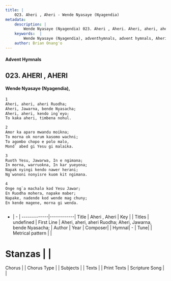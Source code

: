 ```yaml
---
title: |
    023. Aheri , Aheri - Wende Nyasaye (Nyagendia)
metadata:
    description: |
        Wende Nyasaye (Nyagendia) 023. Aheri , Aheri. Aheri, aheri, aheri Ruodha; Aheri, Jawarna, bende Nyasacha; Aheri, aheri, kendo ing`eyo; To kaka aheri, timbena nohul.  
    keywords:  |
        Wende Nyasaye (Nyagendia), adventhymnals, advent hymnals, Aheri , Aheri, Aheri, aheri, aheri Ruodha; Aheri, Jawarna, bende Nyasacha;. 
    author: Brian Onang'o
---
```


#### Advent Hymnals
## 023. AHERI , AHERI
####  Wende Nyasaye (Nyagendia),

```txt
1
Aheri, aheri, aheri Ruodha;
Aheri, Jawarna, bende Nyasacha;
Aheri, aheri, kendo ing`eyo;
To kaka aheri, timbena nohul.

2
Amor ka aparo mwandu moikna;
To morna ok norum kasomo wachni;
To agombo chopo e polo malo,
Mond` abed gi Yesu gi malaika.

3
Ruoth Yesu, Jawarwa, In e ngimana;
In morna, warruokna, In kar yueyona;
Napak nyingi kendo nawer herani;
Ng`wononi nonyisre kuom kit ngimana.

4
Onge ng`a machalo kod Yesu Jawar;
En Ruodha mohera, napake maber;
Napake, nadende kod wende mag chuny;
En kende magene, morna gi wenda.



```

- |   -  |
-------------|------------|
Title | Aheri , Aheri |
Key |  |
Titles | undefined |
First Line | Aheri, aheri, aheri Ruodha; Aheri, Jawarna, bende Nyasacha; |
Author | 
Year | 
Composer| |
Hymnal|  - |
Tune|  |
Metrical pattern | |
# Stanzas |  |
Chorus |  |
Chorus Type |  |
Subjects | |
Texts |  |
Print Texts | 
Scripture Song |  |
    
